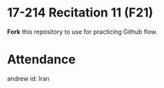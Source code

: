 # 17-214 Recitation 11 (F21)
**Fork** this repository to use for practicing Github flow.

# Attendance
andrew id: lran
